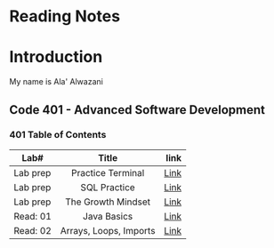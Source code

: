 # Reading Notes

# Introduction
My name is Ala' Alwazani

## Code 401 - Advanced Software Development

### 401 Table of Contents 

| **Lab#**   |      **Title**      |                                **link**                                   |
|------------|:-------------------:|--------------------------------------------------------------------------:|
| Lab prep   |  Practice Terminal         | [Link](https://github.com/AlaaYlula/reading-notes/blob/main/Terminal.md)  |
| Lab prep   |  SQL Practice              | [Link](https://github.com/AlaaYlula/reading-notes/blob/main/SQL.md)       |
| Lab prep   |  The Growth Mindset        | [Link](https://github.com/AlaaYlula/reading-notes/blob/main/Mindset.md)   |
| Read: 01   |   Java Basics              | [Link](https://github.com/AlaaYlula/reading-notes/blob/main/JavaBasics.md)   |
| Read: 02   |   Arrays, Loops, Imports   | [Link](https://github.com/AlaaYlula/reading-notes/blob/main/Arrays_Loops_Imports.md)   |


    

